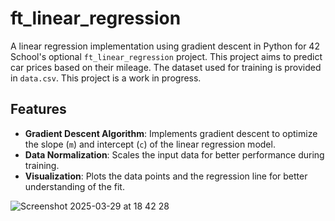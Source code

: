 # ft_linear_regression

A linear regression implementation using gradient descent in Python for 42 School's optional `ft_linear_regression` project. This project aims to predict car prices based on their mileage. The dataset used for training is provided in `data.csv`. This project is a work in progress.

## Features

- **Gradient Descent Algorithm**: Implements gradient descent to optimize the slope (`m`) and intercept (`c`) of the linear regression model.
- **Data Normalization**: Scales the input data for better performance during training.
- **Visualization**: Plots the data points and the regression line for better understanding of the fit.

![Screenshot 2025-03-29 at 18 42 28](https://github.com/user-attachments/assets/b7d76ba8-7723-4475-a282-6d80b509feb0)
